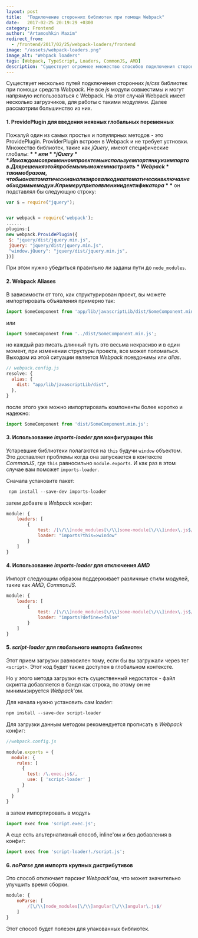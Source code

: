 ```yaml
---
layout: post
title:  "Подключение сторонних библиотек при помощи Webpack"
date:   2017-02-25 20:19:29 +0300
category: Frontend
author: "Artamoshkin Maxim"
redirect_from:
  - /frontend/2017/02/25/webpack-loaders/frontend
image: "/assets/webpack-loaders.png"
image_alt: "Webpack loaders"
tags: [Webpack, TypeScript, Loaders, CommonJS, AMD]
description: "Существует огромное множество способов подключения сторонних js/css библиотек при помощи средств Webpack. Не все js модули совместимы и могут напрямую использоваться с Webpack. На этот случай Webpack имеет несколько загрузчиков, для работы с такими модулями."
---
```


Существует несколько путей подключения сторонних *js/css* библиотек при помощи средств *Webpack*.
Не все *js* модули совместимы и могут напрямую использоваться с Webpack. На этот случай Webpack имеет несколько загрузчиков, для работы с такими модулями. Далее рассмотрим большинство из них. 
<!-- more -->

#### 1. ProvidePlugin для введения неявных глобальных переменных ####

Пожалуй один из самых простых и популярных методов - это ProvidePlugin. ProviderPlugin встроен в Webpack и не требует устновки. 
Множество библиотек, такие как *jQuery*, имеют специфические глобалы: **$** или **jQuery**. И в каждом современном проекте мы используем портянку из импортов. Для решения этой пробемы мы можем настроить *Webpack* таким образом, чтобы он автоматически анализировал код и автоматически включал необходимые модуи. К примеру при появлении идентификатора **$** он подставлял бы следующую строку: 

```ts
var $ = require("jquery");
``` 

```js

var webpack = require('webpack');
......
plugins:[
new webpack.ProvidePlugin({
 $: "jquery/dist/jquery.min.js",
 jQuery: "jquery/dist/jquery.min.js",
 "window.jQuery": "jquery/dist/jquery.min.js",
})]
```

При этом нужно убедиться правильно ли заданы пути до `node_modules`.

#### 2. Webpack Aliases ####

В зависимости от того, как структурирован проект, вы можете импортировать объявления примерно так:

```ts
import SomeComponent from 'app/lib/javascriptLib/dist/SomeComponent.min.js';
```

или 

```ts
import SomeComponent from '../dist/SomeComponent.min.js';
```

но каждый раз писать длинный путь это весьма некрасиво и в один момент, при изменении структуры проекта, все может поломаться. Выходом из этой ситуации является *Webpack* псевдонимы или *alias*.

```js
// webpack.config.js
resolve: {
  alias: {
    dist: "app/lib/javascriptLib/dist",
  },
}
```

после этого уже можно импортировать компоненты более коротко и надежно:

```ts
import SomeComponent from 'dist/SomeComponent.min.js';
```

#### 3. Использование *imports-loader* для конфигурации *this* ####

Устаревшие библиотеки полагаются на `this` будучи `window` объектом. Это доставляет проблемы когда она запускается в контексте *CommonJS*, где `this` равносильно `module.exports`. И как раз в этом случае вам поможет `imports-loader`.

Сначала установите пакет: 
```powershell
 npm install --save-dev imports-loader
```

затем добавте в *Webpack* конфиг: 

```js
module: {
    loaders: [
        {
            test: /[\/\\]node_modules[\/\\]some-module[\/\\]index\.js$/,
            loader: "imports?this=>window"
        }
    ]
} 
```


#### 4. Использование *imports-loader* для отключения *AMD* ####

Импорт следующим образом поддерживает различные стили модулей, такие как *AMD*, *CommonJS*. 

```js
module: {
    loaders: [
        {
            test: /[\/\\]node_modules[\/\\]some-module[\/\\]index\.js$/,
            loader: "imports?define=>false"
        }
    ]
}
```

#### 5. *script-loader* для глобального импорта библиотек ####

Этот прием загрузки равносилен тому, если бы вы загружали через тег ```<script>```. Этот код будет также доступен в глобальном контексте.

Но у этого метода загрузки есть существенный недостаток - файл скрипта добавляется в бандл как строка, по этому он не минимизируется *Webpack*'ом.

Для начала нужно установить сам loader: 

```powershell
npm install --save-dev script-loader
```

Для загрузки данным методом рекомендуется прописать в *Webpack* конфиг:

```js
//webpack.config.js

module.exports = {
  module: {
    rules: [
      {
        test: /\.exec.js$/,
        use: [ 'script-loader' ]
      }
    ]
  }
}
```

а затем импортировать в модуль

```ts 
import exec from 'script.exec.js';
```

А еще есть альтернативный способ, inline'ом и без добавления в конфиг:

```ts
import exec from 'script-loader!./script.js';
```

#### 6. *noParse* для импорта крупных дистрибутивов ####

Это способ отключает парсинг *Webpack*'ом, что может значительно улучшить время сборки.

```js
module: {
    noParse: [
        /[\/\\]node_modules[\/\\]angular[\/\\]angular\.js$/
    ]
}
```

Этот способ будет полезен для упакованных библиотек.
